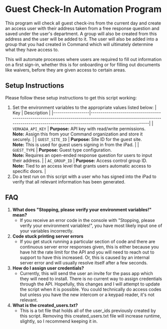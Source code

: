 # Guest Check-In Automation Program

This program will check all guest check-ins from the current day and create an access user with their address taken from a free response question and saved under the user's department. A group will also be created from this address and the user will be added to it. The user will also be added into a group that you had created in Command which will ultimately determine what they have access to.

This will automate processes where users are required to fill out information on a first sign-in, whether this is for onboarding or for filling out documents like waivers, before they are given access to certain areas.

## Setup Instructions

Please follow these setup instructions to get this script working:

1. Set the environment variables to the appropriate values listed below:
| Key              | Description                                                                                                                                                                     |
|------------------|---------------------------------------------------------------------------------------------------------------------------------------------------------------------------------|
| `VERKADA_API_KEY` | **Purpose:** API key with read/write permissions.<br>**Note:** Assign this from your Command organization and store it securely.                                                  |
| `GUEST_SITE_ID`   | **Purpose:** Site ID for the guest site.<br>**Note:** This is used for guest users signing in from the iPad.                                                                      |
| `GUEST_TYPE`      | **Purpose:** Guest type configuration.<br>**Note:** Requires an open-ended response question for users to input their address.                                                     |
| `AC_GROUP_ID`     | **Purpose:** Access control group ID.<br>**Note:** Tied to an access level that grants users automatic access to specific doors.                                                     |
2. Do a test run on this script with a user who has signed into the iPad to verify that all relevant information has been generated.

## FAQ

1. **What does "Stopping, please verify your environment variables!" mean?**
    - If you receive an error code in the console with "Stopping, please verify your environment variables!", you have most likely input one of your variables incorrectly.
2. **Code stuck printing server errors**
    - If you get stuck running a particular section of code and there are continuous server error responses given, this is either because you have hit the rate limit for the API and you will need to reach out to support to have this increased. Or, this is caused by an internal server error and will usually resolve itself after a few seconds.
3. **How do I assign user credentials?**
    - Currently, this will send the user an invite for the pass app which they will need to install. There is no current way to assign credentials through the API. Hopefully, this changes and I will attempt to update the script when it is possible. You could technically do access codes but unless you have the new intercom or a keypad reader, it's not relevant.
4. **What is the created_users.txt?**
    - This is a txt file that holds all of the user_ids previously created by this script. Removing this created_users.txt file will increase runtime, slightly, so I recommend keeping it in.
